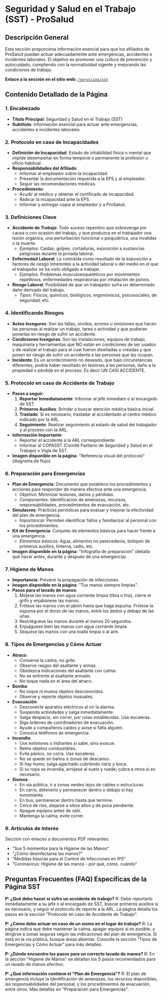 
# Seguridad y Salud en el Trabajo (SST) - ProSalud

## Descripción General
Esta sección proporciona información esencial para que los afiliados de ProSalud puedan actuar adecuadamente ante emergencias, accidentes e incidentes laborales. El objetivo es promover una cultura de prevención y autocuidado, cumpliendo con la normatividad vigente y mejorando las condiciones de trabajo.

**Enlace a la sección en el sitio web:** [`/servicios/sst`](/servicios/sst)

## Contenido Detallado de la Página

### 1. Encabezado
- **Título Principal**: Seguridad y Salud en el Trabajo (SST)
- **Subtítulo**: Información esencial para actuar ante emergencias, accidentes e incidentes laborales.

### 2. Protocolo en caso de Incapacidades
- **Definición de Incapacidad**: Estado de inhabilidad física o mental que impide desempeñar en forma temporal o permanente la profesión u oficio habitual.
- **Responsabilidades del Afiliado**:
    - Informar al empleador sobre la incapacidad.
    - Presentar la documentación requerida a la EPS y al empleador.
    - Seguir las recomendaciones médicas.
- **Procedimiento**:
    - Acudir al médico y obtener el certificado de incapacidad.
    - Radicar la incapacidad ante la EPS.
    - Informar y entregar copia al empleador y a ProSalud.

### 3. Definiciones Clave
- **Accidente de Trabajo**: Todo suceso repentino que sobrevenga por causa o con ocasión del trabajo, y que produzca en el trabajador una lesión orgánica, una perturbación funcional o psiquiátrica, una invalidez o la muerte.
    - *Ejemplos*: Caídas, golpes, cortaduras, exposición a sustancias peligrosas durante la jornada laboral.
- **Enfermedad Laboral**: La contraída como resultado de la exposición a factores de riesgo inherentes a la actividad laboral o del medio en el que el trabajador se ha visto obligado a trabajar.
    - *Ejemplos*: Problemas musculoesqueléticos por movimientos repetitivos, enfermedades respiratorias por inhalación de polvos.
- **Riesgo Laboral**: Posibilidad de que un trabajador sufra un determinado daño derivado del trabajo.
    - *Tipos*: Físicos, químicos, biológicos, ergonómicos, psicosociales, de seguridad, etc.

### 4. Identificando Riesgos
- **Actos Inseguros**: Son las fallas, olvidos, errores u omisiones que hacen las personas al realizar un trabajo, tarea o actividad y que pudieran ponerlas en riesgo de sufrir un accidente.
- **Condiciones Inseguras**: Son las instalaciones, equipos de trabajo, maquinaria y herramientas que NO están en condiciones de ser usados y de realizar el trabajo para el cual fueron diseñadas o creadas y que ponen en riesgo de sufrir un accidente a las personas que las ocupan.
- **Incidente**: Es un acontecimiento no deseado, que bajo circunstancias diferentes, podría haber resultado en lesiones a las personas, daño a la propiedad o pérdida en el proceso. Es decir UN CASI ACCIDENTE.

### 5. Protocolo en caso de Accidente de Trabajo
- **Pasos a seguir**:
    1.  **Reportar Inmediatamente**: Informar al jefe inmediato o al encargado de SST.
    2.  **Primeros Auxilios**: Brindar o buscar atención médica básica inicial.
    3.  **Traslado**: Si es necesario, trasladar al accidentado al centro médico indicado por la ARL.
    4.  **Seguimiento**: Realizar seguimiento al estado de salud del trabajador y al proceso con la ARL.
- **Información Importante**:
    - Reportar el accidente a la ARL correspondiente.
    - Informar al COPASST (Comité Paritario de Seguridad y Salud en el Trabajo) o Vigía de SST.
- **Imagen disponible en la página**: "Referencia visual del protocolo" (diagrama de flujo).

### 6. Preparación para Emergencias
- **Plan de Emergencia**: Documento que establece los procedimientos y acciones para responder de manera efectiva ante una emergencia.
    - *Objetivo*: Minimizar lesiones, daños y pérdidas.
    - *Componentes*: Identificación de amenazas, recursos, responsabilidades, procedimientos de evacuación, etc.
- **Simulacros**: Prácticas periódicas para evaluar y mejorar la efectividad del plan de emergencia.
    - *Importancia*: Permiten identificar fallos y familiarizar al personal con los procedimientos.
- **Kit de Emergencia**: Conjunto de elementos básicos para hacer frente a una emergencia.
    - *Elementos básicos*: Agua, alimentos no perecederos, botiquín de primeros auxilios, linterna, radio, etc.
- **Imagen disponible en la página**: "Infografía de preparación" (detalla qué hacer antes, durante y después de una emergencia).

### 7. Higiene de Manos
- **Importancia**: Prevenir la propagación de infecciones.
- **Imagen disponible en la página**: "Tus manos siempre limpias".
- **Pasos para el lavado de manos**:
    1.  Mójese las manos con agua corriente limpia (tibia o fría), cierre el grifo y enjabónese las manos.
    2.  Frótese las manos con el jabón hasta que haga espuma. Frótese la espuma por el dorso de las manos, entre los dedos y debajo de las uñas.
    3.  Restriéguese las manos durante al menos 20 segundos.
    4.  Enjuáguese bien las manos con agua corriente limpia.
    5.  Séquese las manos con una toalla limpia o al aire.

### 8. Tipos de Emergencias y Cómo Actuar
- **Atraco**:
    - Conserve la calma, no grite.
    - Observe rasgos del asaltante y armas.
    - Obedezca indicaciones del asaltante con calma.
    - No se enfrente al asaltante armado.
    - No toque nada en el área del atraco.
- **Bomba**:
    - No toque ni mueva objetos desconocidos.
    - Observe y reporte objetos inusuales.
- **Evacuación**:
    - Desconecte aparatos eléctricos al oír la alarma.
    - Suspenda actividades y salga inmediatamente.
    - Salga despacio, sin correr, por rutas establecidas. Use escaleras.
    - Siga órdenes de coordinadores de evacuación.
    - Ayude a compañeros caídos y avise si falta alguien.
    - Conozca teléfonos de emergencia.
- **Incendio**:
    - Use extintores o hidrantes si sabe, sino evacue.
    - Retire objetos combustibles.
    - Evite pánico, no corra. Use escaleras.
    - No se quede en baños o zonas de descanso.
    - Si hay humo, salga agachado cubriendo nariz y boca.
    - Si su ropa se incendia, arrójese al suelo y ruede; cubra a otros si es necesario.
- **Sismos**:
    - En vía pública, ir a zonas verdes lejos de cables o estructuras.
    - En carro, detenerlo y permanecer dentro o debajo si hay movimiento.
    - En bus, permanecer dentro hasta que termine.
    - Cerca de ríos, alejarse a sitios altos y de poca pendiente.
    - Apague equipos antes de salir.
    - Mantenga la calma, evite correr.

### 9. Artículos de Interés
Sección con enlaces a documentos PDF relevantes:
- "Sus 5 momentos para la Higiene de las Manos"
- "¿Cómo desinfectarse las manos?"
- "Medidas básicas para el Control de Infecciones en IPS"
- "Coronavirus: Higiene de las manos - por qué, cómo, cuándo"

## Preguntas Frecuentes (FAQ) Específicas de la Página SST

**P: ¿Qué debo hacer si sufro un accidente de trabajo?**
R: Debe reportarlo inmediatamente a su jefe o al encargado de SST, buscar primeros auxilios si es necesario, y seguir el protocolo de reporte a la ARL. La página detalla los pasos en la sección "Protocolo en caso de Accidente de Trabajo".

**P: ¿Cómo debo actuar en caso de un sismo en el lugar de trabajo?**
R: La página indica que debe mantener la calma, apagar equipos si es posible, y dirigirse a zonas seguras según las indicaciones del plan de emergencia. Si está en la vía pública, busque áreas abiertas. Consulte la sección "Tipos de Emergencias y Cómo Actuar" para más detalles.

**P: ¿Dónde encuentro los pasos para un correcto lavado de manos?**
R: En la sección "Higiene de Manos" se detallan los 5 pasos recomendados para un lavado de manos efectivo.

**P: ¿Qué información contiene el "Plan de Emergencia"?**
R: El plan de emergencia incluye la identificación de amenazas, los recursos disponibles, las responsabilidades del personal, y los procedimientos de evacuación, entre otros. Más detalles en "Preparación para Emergencias".
